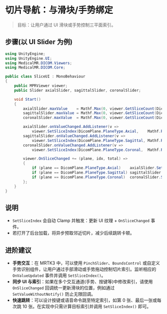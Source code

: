 # 切片导航：与滑块/手势绑定

> 目标：让用户通过 UI 滑块或手势控制三平面索引。

## 步骤(以 UI Slider 为例)
```csharp
using UnityEngine;
using UnityEngine.UI;
using MedicalMR.DICOM.Viewers;
using MedicalMR.DICOM.Core;

public class SliceUI : MonoBehaviour
{
    public MPRViewer viewer;
    public Slider axialSlider, sagittalSlider, coronalSlider;

    void Start()
    {
        axialSlider.maxValue    = Mathf.Max(0, viewer.GetSliceCount(DicomPlane.PlaneType.Axial) - 1);
        sagittalSlider.maxValue = Mathf.Max(0, viewer.GetSliceCount(DicomPlane.PlaneType.Sagittal) - 1);
        coronalSlider.maxValue  = Mathf.Max(0, viewer.GetSliceCount(DicomPlane.PlaneType.Coronal) - 1);

        axialSlider.onValueChanged.AddListener(v => 
            viewer.SetSliceIndex(DicomPlane.PlaneType.Axial,    Mathf.RoundToInt(v)));
        sagittalSlider.onValueChanged.AddListener(v => 
            viewer.SetSliceIndex(DicomPlane.PlaneType.Sagittal, Mathf.RoundToInt(v)));
        coronalSlider.onValueChanged.AddListener(v => 
            viewer.SetSliceIndex(DicomPlane.PlaneType.Coronal,  Mathf.RoundToInt(v)));

        viewer.OnSliceChanged += (plane, idx, total) =>
        {
            if (plane == DicomPlane.PlaneType.Axial)    axialSlider.SetValueWithoutNotify(idx);
            if (plane == DicomPlane.PlaneType.Sagittal) sagittalSlider.SetValueWithoutNotify(idx);
            if (plane == DicomPlane.PlaneType.Coronal)  coronalSlider.SetValueWithoutNotify(idx);
        };
    }
}
```
## 说明
- `SetSliceIndex` 会自动 Clamp 并触发：更新 UI 纹理 + `OnSliceChanged` 事件。  
- 若打开了后台加载，将异步预取邻近切片，减少后续跳转卡顿。

## 进阶建议

- **手势交互**：在 MRTK3 中，可以使用 `PinchSlider`、`BoundsControl` 或自定义手势识别组件，让用户通过手部滑动或手势拖动控制切片索引。监听相应的 `OnValueUpdated` 事件并调用 `SetSliceIndex()`。
- **同步 UI 与索引**：如果在多个交互通道(手势、按键等)中修改索引，请使用 `OnSliceChanged` 回调统一更新滑块的位置，例如通过 `SetValueWithoutNotify()` 防止无限回调。
- **快速跳转**：可以设计按键或语音命令跳至特定索引，如第 0 张、最后一张或每次跳 10 张。在实现中只需计算目标索引并调用 `SetSliceIndex()` 即可。
